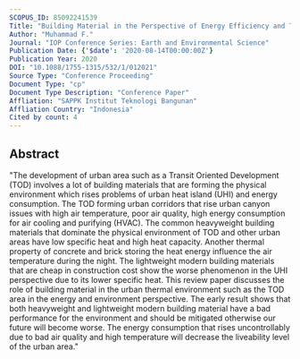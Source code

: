 ```yaml
---
SCOPUS_ID: 85092241539
Title: "Building Material in the Perspective of Energy Efficiency and Thermal Environment in TOD Area"
Author: "Muhammad F."
Journal: "IOP Conference Series: Earth and Environmental Science"
Publication Date: {'$date': '2020-08-14T00:00:00Z'}
Publication Year: 2020
DOI: "10.1088/1755-1315/532/1/012021"
Source Type: "Conference Proceeding"
Document Type: "cp"
Document Type Description: "Conference Paper"
Affliation: "SAPPK Institut Teknologi Bangunan"
Affliation Country: "Indonesia"
Cited by count: 4
---
```


## Abstract
"The development of urban area such as a Transit Oriented Development (TOD) involves a lot of building materials that are forming the physical environment which rises problems of urban heat island (UHI) and energy consumption. The TOD forming urban corridors that rise urban canyon issues with high air temperature, poor air quality, high energy consumption for air cooling and purifying (HVAC). The common heavyweight building materials that dominate the physical environment of TOD and other urban areas have low specific heat and high heat capacity. Another thermal property of concrete and brick storing the heat energy influence the air temperature during the night. The lightweight modern building materials that are cheap in construction cost show the worse phenomenon in the UHI perspective due to its lower specific heat. This review paper discusses the role of building material in the urban thermal environment such as the TOD area in the energy and environment perspective. The early result shows that both heavyweight and lightweight modern building material have a bad performance for the environment and should be mitigated otherwise our future will become worse. The energy consumption that rises uncontrollably due to bad air quality and high temperature will decrease the liveability level of the urban area."
